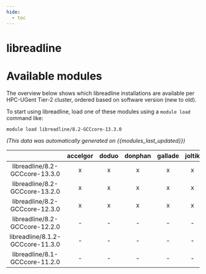```yaml
---
hide:
  - toc
---
```


libreadline
===========

# Available modules


The overview below shows which libreadline installations are available per HPC-UGent Tier-2 cluster, ordered based on software version (new to old).

To start using libreadline, load one of these modules using a `module load` command like:

```shell
module load libreadline/8.2-GCCcore-13.3.0
```

*(This data was automatically generated on {{modules_last_updated}})*  

| |accelgor|doduo|donphan|gallade|joltik|shinx|
| :---: | :---: | :---: | :---: | :---: | :---: | :---: |
|libreadline/8.2-GCCcore-13.3.0|x|x|x|x|x|x|
|libreadline/8.2-GCCcore-13.2.0|x|x|x|x|x|x|
|libreadline/8.2-GCCcore-12.3.0|x|x|x|x|x|x|
|libreadline/8.2-GCCcore-12.2.0|-|-|-|-|-|x|
|libreadline/8.1.2-GCCcore-11.3.0|-|-|-|-|-|x|
|libreadline/8.1-GCCcore-11.2.0|-|-|-|-|-|x|
